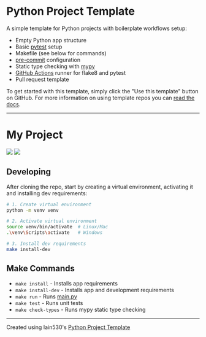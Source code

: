 # Python Project Template


A simple template for Python projects with boilerplate workflows setup:

- Empty Python app structure
- Basic [pytest](https://docs.pytest.org/) setup
- Makefile (see below for commands)
- [pre-commit](https://pre-commit.com/) configuration
- Static type checking with [mypy](https://mypy.readthedocs.io/en/stable/)
- [GitHub Actions](https://docs.github.com/en/actions) runner for flake8 and pytest
- Pull request template

To get started with this template, simply click the "Use this template" button on GitHub. For more information on using template repos you can [read the docs](https://docs.github.com/en/repositories/creating-and-managing-repositories/creating-a-repository-from-a-template).

---

# My Project
![](https://img.shields.io/badge/Python-3.9-blue)
![](https://github.com/OWNER/REPO/actions/workflows/build.yml/badge.svg?branch=main)
<!-- Replace OWNER and REPO with your new project details above -->

## Developing

After cloning the repo, start by creating a virtual environment, activating it and installing dev requirements:
```bash
# 1. Create virtual environment
python -m venv venv

# 2. Activate virtual environment
source venv/bin/activate  # Linux/Mac
.\venv\Scripts\activate   # Windows

# 3. Install dev requirements
make install-dev
```

## Make Commands

- `make install` - Installs app requirements
- `make install-dev` - Installs app and development requirements
- `make run` - Runs [main.py](./main.py)
- `make test` - Runs unit tests
- `make check-types` - Runs mypy static type checking


---

Created using Iain530's [Python Project Template](https://github.com/Iain530/python-project-template)
